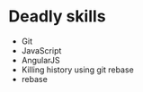 Deadly skills
=============
* Git
* JavaScript
* AngularJS
* Killing history using git rebase
* rebase
